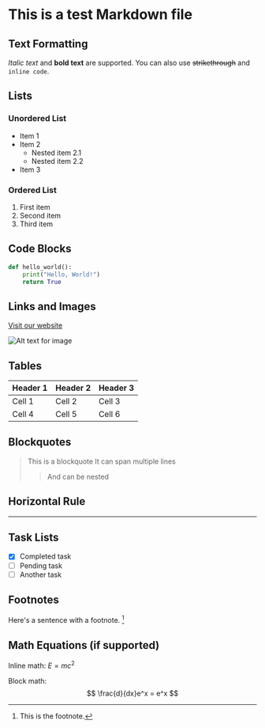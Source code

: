 
# This is a test Markdown file

## Text Formatting

*Italic text* and **bold text** are supported.
You can also use ~~strikethrough~~ and `inline code`.

## Lists

### Unordered List
- Item 1
- Item 2
  - Nested item 2.1
  - Nested item 2.2
- Item 3

### Ordered List
1. First item
2. Second item
3. Third item

## Code Blocks

```python
def hello_world():
    print("Hello, World!")
    return True
```

## Links and Images

[Visit our website](https://example.com)

![Alt text for image](https://example.com/image.jpg)

## Tables

| Header 1 | Header 2 | Header 3 |
|----------|----------|----------|
| Cell 1   | Cell 2   | Cell 3   |
| Cell 4   | Cell 5   | Cell 6   |

## Blockquotes

> This is a blockquote
> It can span multiple lines
> > And can be nested

## Horizontal Rule

---

## Task Lists

- [x] Completed task
- [ ] Pending task
- [ ] Another task

## Footnotes

Here's a sentence with a footnote. [^1]

[^1]: This is the footnote.

## Math Equations (if supported)

Inline math: $E = mc^2$

Block math:
$$
\frac{d}{dx}e^x = e^x
$$